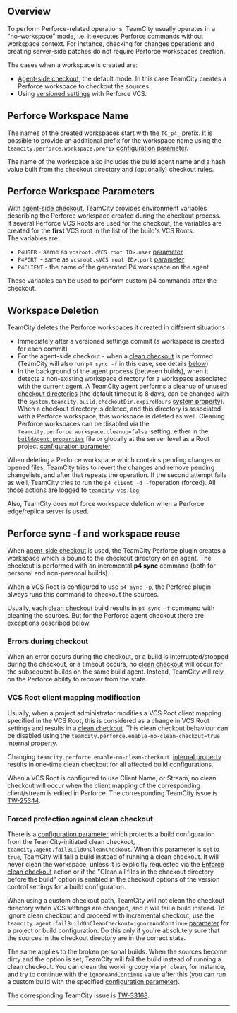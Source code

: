 [//]: # (title: Perforce Workspace Handling in TeamCity)
[//]: # (auxiliary-id: Perforce Workspace Handling in TeamCity)

## Overview

To perform Perforce\-related operations, TeamCity usually operates in a "no\-workspace" mode, i.e. it executes Perforce commands without workspace context. For instance, checking for changes operations and creating server\-side patches do not require Perforce workspaces creation.

The cases when a workspace is created are:
* [Agent-side checkout](vcs-checkout-mode.md#agent-checkout), the default mode. In this case TeamCity creates a Perforce workspace to checkout the sources
* Using [versioned settings](storing-project-settings-in-version-control.md) with Perforce VCS.

## Perforce Workspace Name

The names of the created workspaces start with the `TC_p4_` prefix. It is possible to provide an additional prefix for the workspace name using the `teamcity.perforce.workspace.prefix` [configuration parameter](configuring-build-parameters.md).

The name of the workspace also includes the build agent name and a hash value built from the checkout directory and (optionally) checkout rules.

## Perforce Workspace Parameters

With [agent-side checkout](vcs-checkout-mode.md#agent-checkout), TeamCity provides environment variables describing the Perforce workspace created during the checkout process.   
If several Perforce VCS Roots are used for the checkout, the variables are created for the __first__ VCS root in the list of the build's VCS Roots.   
The variables are:
* `P4USER` \- same as `vcsroot.<VCS root ID>.user` [parameter](predefined-build-parameters.md#VCS+Properties)
* `P4PORT `\- same as `vcsroot.<VCS root ID>.port` [parameter](predefined-build-parameters.md#VCS+Properties)
* `P4CLIENT` \- the name of the generated P4 workspace on the agent

These variables can be used to perform custom p4 commands after the checkout.

## Workspace Deletion

TeamCity deletes the Perforce workspaces it created in different situations:
* Immediately after a versioned settings commit (a workspace is created for each commit)
* For the agent\-side checkout \- when a [clean checkout](clean-checkout.md) is performed (TeamCity will also run `p4 sync -f` in this case, see details [below](#Perforce+sync+-f+and+workspace+reuse))
* In the background of the agent process (between builds), when it detects a non\-existing workspace directory for a workspace associated with the current agent. A TeamCity agent performs a cleanup of unused [checkout directories](build-checkout-directory.md) (the default timeout is 8 days, can be changed with the `system.teamcity.build.checkoutDir.expireHours` [system property](configuring-build-parameters.md#Defining+Build+Parameters+in+Build+Configuration)). When a checkout directory is deleted, and this directory is associated with a Perforce workspace, this workspace is deleted as well. Cleaning Perforce workspaces can be disabled via the `teamcity.perforce.workspace.cleanup=false `setting, either in the [`buildAgent.properties`](build-agent-configuration.md) file or globally at the server level as a Root project [configuration parameter](configuring-build-parameters.md).

When deleting a Perforce workspace which contains pending changes or opened files, TeamCity tries to revert the changes and remove pending changelists, and after that repeats the operation. If the second attempt fails as well, TeamCity tries to run the `p4 client -d -f`operation (forced). All those actions are logged to `teamcity-vcs.log`.

Also, TeamCity does not force workspace deletion when a Perforce edge/replica server is used.

## Perforce sync -f and workspace reuse

When [agent-side checkout](vcs-checkout-mode.md#agent-checkout) is used, the TeamCity Perforce plugin creates a workspace which is bound to the checkout directory on an agent. The checkout is performed with an incremental __p4 sync__ command (both for personal and non\-personal builds).

When a VCS Root is configured to use `p4 sync -p`, the Perforce plugin always runs this command to checkout the sources.

Usually, each [clean checkout](clean-checkout.md) build results in `p4 sync -f` command with cleaning the sources. But for the Perforce agent checkout there are exceptions described below.

### Errors during checkout

When an error occurs during the checkout, or a build is interrupted/stopped during the checkout, or a timeout occurs, no [clean checkout](clean-checkout.md) will occur for the subsequent builds on the same build agent. Instead, TeamCity will rely on the Perforce ability to recover from the state. 

### VCS Root client mapping modification

Usually, when a project administrator modifies a VCS Root client mapping specified in the VCS Root, this is considered as a change in VCS Root settings and results in a [clean checkout](clean-checkout.md). This clean checkout behaviour can be disabled using the `teamcity.perforce.enable-no-clean-checkout=true` [internal property](configuring-teamcity-server-startup-properties.md#TeamCity+internal+properties).

<note>

Changing `teamcity.perforce.enable-no-clean-checkout `[internal property](configuring-teamcity-server-startup-properties.md#TeamCity+internal+properties) results in one\-time clean checkout for all affected build configurations.
</note>

When a VCS Root is configured to use Client Name, or Stream, no clean checkout will occur when the client mapping of the corresponding client/stream is edited in Perforce. The corresponding TeamCity issue is [TW-25344](https://youtrack.jetbrains.com/issue/TW-25344).

### Forced protection against clean checkout

There is a [configuration parameter](configuring-build-parameters.md) which protects a build configuration from the TeamCity\-initiated clean checkout, `teamcity.agent.failBuildOnCleanCheckout`. When this parameter is set to `true`, TeamCity will fail a build instead of running a clean checkout. It will never clean the workspace, unless it is explicitly requested via the [Enforce clean checkout](clean-checkout.md#Enforcing+Clean+Checkout) action or if the "Clean all files in the checkout directory before the build" option is enabled in the checkout options of the version control settings for a build configuration.

When using a custom checkout path, TeamCity will not clean the checkout directory when VCS settings are changed, and it will fail a build instead. To ignore clean checkout and proceed with incremental checkout, use the `teamcity.agent.failBuildOnCleanCheckout=ignoreAndContinue` [parameter](configuring-build-parameters.md) for a project or build configuration. Do this only if you're absolutely sure that the sources in the checkout directory are in the correct state.

The same applies to the broken personal builds. When the sources become dirty and the option is set, TeamCity will fail the build instead of running a clean checkout. You can clean the working copy via `p4 clean`, for instance, and try to continue with the `ignoreAndContinue` value after this (you can run a custom build with the specified [configuration parameter](configuring-build-parameters.md)).

The corresponding TeamCity issue is [TW-33168](https://youtrack.jetbrains.com/issue/TW-33168).

__ __